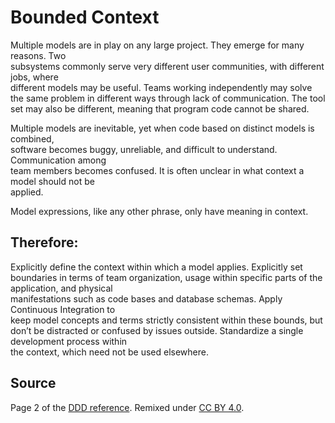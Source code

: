 # Bounded	Context
Multiple	 models	 are	 in	 play	 on	 any	 large	 project. They	 emerge	 for	 many	 reasons.	 Two	
subsystems	 commonly	 serve	 very	 different	 user	 communities,	 with	 different	 jobs,	 where	
different	models	may	be	useful.	Teams	working	independently	may	solve	the	same	problem	
in	different	ways	through	lack	of	communication.	The	tool	set	may	also	be	different,	meaning	
that	program	code	cannot	be	shared.

Multiple	 models	 are	 inevitable,	 yet	 when	 code	 based	 on	 distinct	 models	 is	 combined,	
software	 becomes	 buggy,	 unreliable,	 and	 difficult	 to	 understand.	 Communication	 among	
team	members	becomes	confused.	It	is	often	unclear	in	what	context	a	model	should	not	be	
applied.

Model	expressions,	like	any	other	phrase,	only	have	meaning	in	context.

## Therefore:
Explicitly	 define	 the	 context	 within	 which	 a	 model	 applies.	 Explicitly	 set	 boundaries	 in	
terms	 of	 team	 organization,	 usage	 within	 specific	 parts	 of	 the	 application,	 and	 physical	
manifestations	such	as	code	bases	and	database	schemas.	Apply	Continuous	Integration	to	
keep	 model	 concepts	 and	 terms	 strictly	 consistent	 within	 these	 bounds,	 but	 don’t	 be	
distracted	or	confused	by	issues	outside.	Standardize	a	single	development	process	within	
the	context,	which	need	not	be	used	elsewhere.	

## Source

Page 2 of the [DDD reference](http://domainlanguage.com/wp-content/uploads/2016/05/DDD_Reference_2015-03.pdf). Remixed under [CC BY 4.0](https://creativecommons.org/licenses/by/4.0/legalcode).

